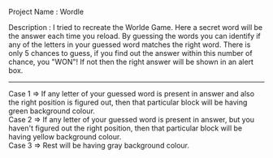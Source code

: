 Project Name : Wordle

Description : I tried to recreate the Worlde Game.
              Here a secret word will be the answer each time you reload. By guessing the words you can identify if 
              any of the letters in your guessed word matches the right word.
              There is only 5 chances to guess, if you find out the answer within this number of chance, you "WON"!
              If not then the right answer will be shown in an alert box.
              
<hr>Case 1 => If any letter of your guessed word is present in answer and also the right position is figured out, then
that particular block will be having green background colour.<br>
Case 2 => If any letter of your guessed word is present in answer, but you haven't figured out the right position, 
then that particular block will be having yellow background colour.<br>
Case 3 => Rest will be having gray background colour.
             

